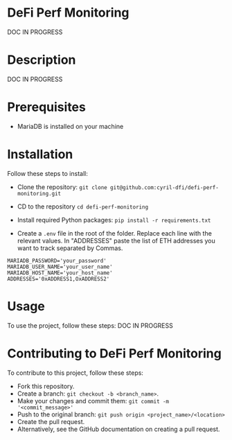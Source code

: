 # DeFi Perf Monitoring
DOC IN PROGRESS

# Description
DOC IN PROGRESS

# Prerequisites
- MariaDB is installed on your machine


# Installation
Follow these steps to install:

- Clone the repository:
```git clone git@github.com:cyril-dfi/defi-perf-monitoring.git```

- CD to the repository
```cd defi-perf-monitoring```

- Install required Python packages:
```pip install -r requirements.txt```

- Create a ```.env``` file in the root of the folder. Replace each line with the relevant values. In "ADDRESSES" paste the list of ETH addresses you want to track separated by Commas.
```
MARIADB_PASSWORD='your_password'
MARIADB_USER_NAME='your_user_name'
MARIADB_HOST_NAME='your_host_name'
ADDRESSES='0xADDRESS1,OxADDRESS2'
```


# Usage
To use the project, follow these steps:
DOC IN PROGRESS


# Contributing to DeFi Perf Monitoring
To contribute to this project, follow these steps:

- Fork this repository.
- Create a branch: ```git checkout -b <branch_name>```.
- Make your changes and commit them: ```git commit -m '<commit_message>'```
- Push to the original branch: ```git push origin <project_name>/<location>```
- Create the pull request.
- Alternatively, see the GitHub documentation on creating a pull request.
